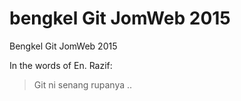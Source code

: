 # bengkel Git JomWeb 2015
Bengkel Git JomWeb 2015

In the words of En. Razif:

> Git ni senang rupanya ..
